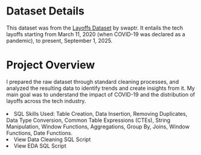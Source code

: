 <h1>Dataset Details</h1>
This dataset was from the <a href = "https://www.kaggle.com/datasets/swaptr/layoffs-2022/data">Layoffs Dataset</a> by swaptr. It entails the tech layoffs starting from March 11, 2020 (when COVID-19 was declared as a pandemic), to present, September 1, 2025.

<h1>Project Overview</h1>
I prepared the raw dataset through standard cleaning processes, and analyzed the resulting data to identify trends and create insights from it. My main goal was to understand the impact of COVID-19 and the distribution of layoffs across the tech industry.
<br>
<br>
<li>SQL Skills Used: Table Creation, Data Insertion, Removing Duplicates, Data Type Conversion, Common Table Expressions (CTEs), String Manipulation, Window Functions, Aggregations, Group By, Joins, Window Functions, Date Functions.</li>
<li>View Data Cleaning SQL Script</li>
<li>View EDA SQL Script</li>
